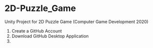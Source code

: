 # 2D-Puzzle_Game
Unity Project for 2D Puzzle Game (Computer Game Development 2020)

1. Create a GitHub Account
2. Download GitHub Desktop Application
3.

